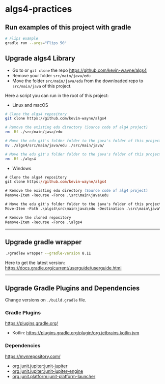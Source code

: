 # algs4-practices

## Run examples of this project with gradle

```bash
# Flips example
gradle run --args="Flips 50"
```


## Upgrade algs4 Library

- Go to or `git clone` the repo https://github.com/kevin-wayne/algs4
- Remove your folder `src/main/java/edu`
- Move the folder `src/main/java/edu` from the downloaded repo to `src/main/java` of this project.

Here a script you can run in the root of this project:

- Linux and macOS

```bash
# Clone the algs4 repository
git clone https://github.com/kevin-wayne/algs4

# Remove the existing edu directory (Source code of alg4 project)
rm -Rf ./src/main/java/edu

# Move the edu git's folder folder to the java's folder of this project source code 
mv ./algs4/src/main/java/edu ./src/main/java/

# Move the edu git's folder folder to the java's folder of this project source code
rm -Rf ./algs4
```

- Windows

```ps
# Clone the algs4 repository
git clone https://github.com/kevin-wayne/algs4

# Remove the existing edu directory (Source code of alg4 project)
Remove-Item -Recurse -Force .\src\main\java\edu

# Move the edu git's folder folder to the java's folder of this project source code
Move-Item -Path .\algs4\src\main\java\edu -Destination .\src\main\java\

# Remove the cloned repository
Remove-Item -Recurse -Force .\algs4

```

---

## Upgrade gradle wrapper

```bash
./gradlew wrapper --gradle-version 8.11
```

Here to get the latest version: https://docs.gradle.org/current/userguide/userguide.html

---

## Upgrade Gradle Plugins and Dependencies

Change versions on `./build.gradle` file.

### Gradle Plugins

https://plugins.gradle.org/

- Kotlin: https://plugins.gradle.org/plugin/org.jetbrains.kotlin.jvm

### Dependencies

https://mvnrepository.com/

- [org.junit.jupiter:junit-jupiter](https://mvnrepository.com/artifact/org.junit.jupiter/junit-jupiter-api)
- [org.junit.jupiter:junit-jupiter-engine](https://mvnrepository.com/artifact/org.junit.jupiter/junit-jupiter-engine)
- [org.junit.platform:junit-platform-launcher](https://mvnrepository.com/artifact/org.junit.platform/junit-platform-launcher)